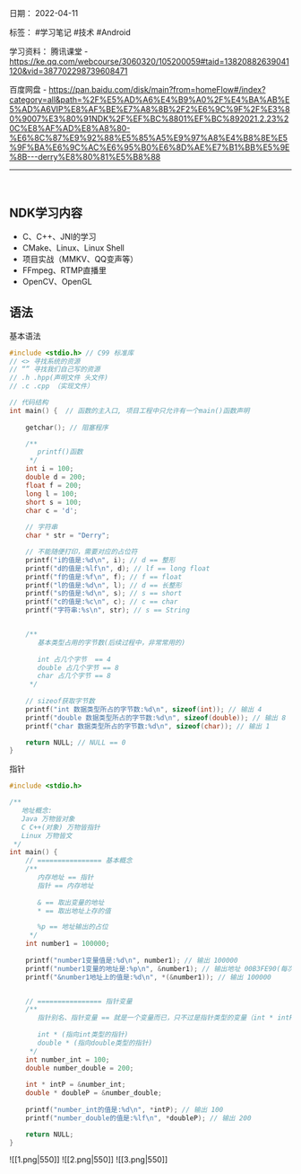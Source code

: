日期： 2022-04-11

标签： #学习笔记 #技术 #Android 

学习资料： 
腾讯课堂 - https://ke.qq.com/webcourse/3060320/105200059#taid=13820882639041120&vid=387702298739608471

百度网盘 - https://pan.baidu.com/disk/main?from=homeFlow#/index?category=all&path=%2F%E5%AD%A6%E4%B9%A0%2F%E4%BA%AB%E5%AD%A6VIP%E8%AF%BE%E7%A8%8B%2F2%E6%9C%9F%2F%E3%80%9007%E3%80%91NDK%2F%EF%BC%8801%EF%BC%892021.2.23%20C%E8%AF%AD%E8%A8%80-%E6%8C%87%E9%92%88%E5%85%A5%E9%97%A8%E4%B8%8E%E5%9F%BA%E6%9C%AC%E6%95%B0%E6%8D%AE%E7%B1%BB%E5%9E%8B---derry%E8%80%81%E5%B8%88

---
<br>

## NDK学习内容
- C、C++、JNI的学习
- CMake、Linux、Linux Shell
- 项目实战（MMKV、QQ变声等）
- FFmpeg、RTMP直播里
- OpenCV、OpenGL


## 语法
基本语法
```c
#include <stdio.h> // C99 标准库
// <> 寻找系统的资源
// “” 寻找我们自己写的资源
// .h .hpp(声明文件 头文件)
// .c .cpp （实现文件）

// 代码结构
int main() {  // 函数的主入口, 项目工程中只允许有一个main()函数声明
    
    getchar(); // 阻塞程序

	/**
	   printf()函数
	 */
	int i = 100;
    double d = 200;
    float f = 200;
    long l = 100;
    short s = 100;
    char c = 'd';
    
    // 字符串
    char * str = "Derry";

    // 不能随便打印，需要对应的占位符
    printf("i的值是:%d\n", i); // d == 整形
    printf("d的值是:%lf\n", d); // lf == long float
    printf("f的值是:%f\n", f); // f == float
    printf("l的值是:%d\n", l); // d == 长整形
    printf("s的值是:%d\n", s); // s == short
    printf("c的值是:%c\n", c); // c == char
    printf("字符串:%s\n", str); // s == String


	/**
       基本类型占用的字节数(后续过程中，非常常用的) 
       
       int 占几个字节  == 4
       double 占几个字节 == 8
       char 占几个字节 == 8
     */
    
    // sizeof获取字节数
    printf("int 数据类型所占的字节数:%d\n", sizeof(int)); // 输出 4
    printf("double 数据类型所占的字节数:%d\n", sizeof(double)); // 输出 8
    printf("char 数据类型所占的字节数:%d\n", sizeof(char)); // 输出 1

    return NULL; // NULL == 0
}
```

指针
```c
#include <stdio.h>

/**
   地址概念: 
   Java 万物皆对象
   C C++(对象) 万物皆指针
   Linux 万物皆文
 */
int main() {
	// ================ 基本概念
    /**
	   内存地址 == 指针
       指针 == 内存地址
       
       & == 取出变量的地址
       * == 取出地址上存的值

	   %p == 地址输出的占位
	 */
    int number1 = 100000;
    
    printf("number1变量值是:%d\n", number1); // 输出 100000
    printf("number1变量的地址是:%p\n", &number1); // 输出地址 00B3FE90(每次运行都会变)
    printf("&number1地址上的值是:%d\n", *(&number1)); // 输出 100000


    // ================ 指针变量 
    /**       
       指针别名、指针变量 == 就是一个变量而已，只不过是指针类型的变量（int * intP、 double * doubleP）  
       
       int * (指向int类型的指针) 
       double * (指向double类型的指针)             
     */    
    int number_int = 100;
    double number_double = 200;
    
    int * intP = &number_int;
    double * doubleP = &number_double;
    
    printf("number_int的值是:%d\n", *intP); // 输出 100
    printf("number_double的值是:%lf\n", *doubleP); // 输出 200

    return NULL;
}
```
![[1.png|550]]
![[2.png|550]]
![[3.png|550]]
